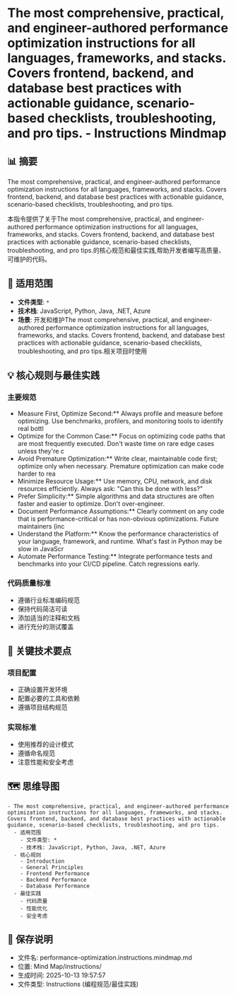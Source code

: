 # The most comprehensive, practical, and engineer-authored performance optimization instructions for all languages, frameworks, and stacks. Covers frontend, backend, and database best practices with actionable guidance, scenario-based checklists, troubleshooting, and pro tips. - Instructions Mindmap

## 📊 摘要
The most comprehensive, practical, and engineer-authored performance optimization instructions for all languages, frameworks, and stacks. Covers frontend, backend, and database best practices with actionable guidance, scenario-based checklists, troubleshooting, and pro tips.

本指令提供了关于The most comprehensive, practical, and engineer-authored performance optimization instructions for all languages, frameworks, and stacks. Covers frontend, backend, and database best practices with actionable guidance, scenario-based checklists, troubleshooting, and pro tips.的核心规范和最佳实践,帮助开发者编写高质量、可维护的代码。

## 🎯 适用范围
- **文件类型**: `*`
- **技术栈**: JavaScript, Python, Java, .NET, Azure
- **场景**: 开发和维护The most comprehensive, practical, and engineer-authored performance optimization instructions for all languages, frameworks, and stacks. Covers frontend, backend, and database best practices with actionable guidance, scenario-based checklists, troubleshooting, and pro tips.相关项目时使用

## 💡 核心规则与最佳实践

### 主要规范
- Measure First, Optimize Second:** Always profile and measure before optimizing. Use benchmarks, profilers, and monitoring tools to identify real bottl
- Optimize for the Common Case:** Focus on optimizing code paths that are most frequently executed. Don't waste time on rare edge cases unless they're c
- Avoid Premature Optimization:** Write clear, maintainable code first; optimize only when necessary. Premature optimization can make code harder to rea
- Minimize Resource Usage:** Use memory, CPU, network, and disk resources efficiently. Always ask: "Can this be done with less?"
- Prefer Simplicity:** Simple algorithms and data structures are often faster and easier to optimize. Don't over-engineer.
- Document Performance Assumptions:** Clearly comment on any code that is performance-critical or has non-obvious optimizations. Future maintainers (inc
- Understand the Platform:** Know the performance characteristics of your language, framework, and runtime. What's fast in Python may be slow in JavaScr
- Automate Performance Testing:** Integrate performance tests and benchmarks into your CI/CD pipeline. Catch regressions early.

### 代码质量标准
- 遵循行业标准编码规范
- 保持代码简洁可读
- 添加适当的注释和文档
- 进行充分的测试覆盖

## 📝 关键技术要点

### 项目配置
- 正确设置开发环境
- 配置必要的工具和依赖
- 遵循项目结构规范

### 实现标准
- 使用推荐的设计模式
- 遵循命名规范
- 注意性能和安全考虑

## 🗺️ 思维导图

```mindmap
- The most comprehensive, practical, and engineer-authored performance optimization instructions for all languages, frameworks, and stacks. Covers frontend, backend, and database best practices with actionable guidance, scenario-based checklists, troubleshooting, and pro tips.
  - 适用范围
    - 文件类型: *
    - 技术栈: JavaScript, Python, Java, .NET, Azure
  - 核心规则
    - Introduction
    - General Principles
    - Frontend Performance
    - Backend Performance
    - Database Performance
  - 最佳实践
    - 代码质量
    - 性能优化
    - 安全考虑
```

## 💾 保存说明
- 文件名: performance-optimization.instructions.mindmap.md
- 位置: Mind Map/instructions/
- 生成时间: 2025-10-13 19:57:57
- 文件类型: Instructions (编程规范/最佳实践)
